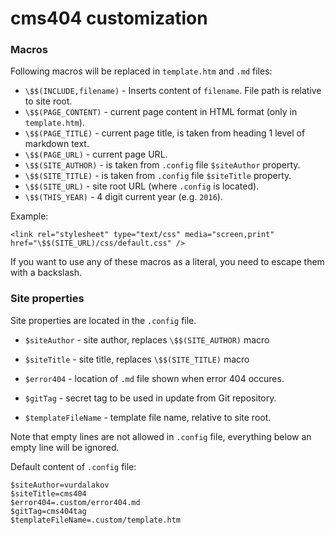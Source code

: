 ﻿# cms404 customization

### Macros

Following macros will be replaced in `template.htm` and `.md` files:

- `\$$(INCLUDE,filename)` - Inserts content of `filename`. File path is relative to site root.
- `\$$(PAGE_CONTENT)` - current page content in HTML format (only in `template.htm`).
- `\$$(PAGE_TITLE)` - current page title, is taken from heading 1 level of markdown text.
- `\$$(PAGE_URL)` - current page URL.
- `\$$(SITE_AUTHOR)` - is taken from `.config` file `$siteAuthor` property.
- `\$$(SITE_TITLE)` - is taken from `.config` file `$siteTitle` property.
- `\$$(SITE_URL)` - site root URL (where `.config` is located).
- `\$$(THIS_YEAR)` - 4 digit current year (e.g. `2016`).

Example:

```
<link rel="stylesheet" type="text/css" media="screen,print" href="\$$(SITE_URL)/css/default.css" />
```

If you want to use any of these macros as a literal, you need to escape them with a backslash.

### Site properties

Site properties are located in the `.config` file.

- `$siteAuthor` - site author, replaces `\$$(SITE_AUTHOR)` macro
- `$siteTitle` - site title, replaces `\$$(SITE_TITLE)` macro

- `$error404` - location of `.md` file shown when error 404 occures.
- `$gitTag` - secret tag to be used in update from Git repository.
- `$templateFileName` - template file name, relative to site root.

Note that empty lines are not allowed in `.config` file, everything below an empty line will be ignored.

Default content of `.config` file:

```
$siteAuthor=vurdalakov
$siteTitle=cms404
$error404=.custom/error404.md
$gitTag=cms404tag
$templateFileName=.custom/template.htm
```
